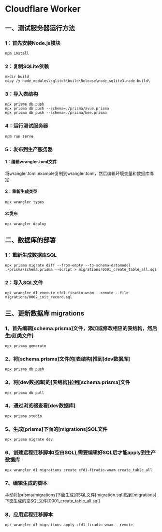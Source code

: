 # Cloudflare Worker


## 一、测试服务器运行方法
### 1：首先安装Node.js模块
```
npm install
```

### 2：复制SQLite依赖
```
mkdir build
copy /y node_modules\sqlite3\build\Release\node_sqlite3.node build\
```

### 3：导入表结构
```
npx prisma db push
npx prisma db push --schema=./prisma/avue.prisma
npx prisma db push --schema=./prisma/bee.prisma
```

### 4：运行测试服务器
```
npm run serve
```

### 5：发布到生产服务器
#### 1：编辑wrangler.toml文件
将wrangler.toml.example复制到wrangler.toml，然后编辑环境变量和数据库绑定

#### 2：重新生成类型
```
npx wrangler types
```

#### 3:发布
```
npx wrangler deploy
```


## 二、数据库的部署

### 1：重新生成数据库SQL
```
npx prisma migrate diff --from-empty --to-schema-datamodel ./prisma/schema.prisma --script > migrations/0001_create_table_all.sql
```

### 2：导入SQL文件
```
npx wrangler d1 execute cfd1-firadio-wnam --remote --file migrations/0002_init_record.sql
```

## 三、更新数据库 migrations

### 1、首先编辑[schema.prisma]文件，添加或修改相应的表结构，然后生成[类文件]
```
npx prisma generate
```

### 2、将[schema.prisma]文件的[表结构]推到[dev数据库]
```
npx prisma db push
```

### 3、将[dev数据库]的[表结构]拉到[schema.prisma]文件
```
npx prisma db pull
```

### 4、通过浏览器查看[dev数据库]
```
npx prisma studio
```

### 5、生成[prisma]下面的[migrations]SQL文件
```
npx prisma migrate dev
```

### 6、创建远程迁移脚本(空白SQL),需要编辑好SQL后才能apply到生产数据库
```
npx wrangler d1 migrations create cfd1-firadio-wnam create_table_all
```

### 7、编辑生成的脚本
手动将[prisma/migrations]下面生成的SQL文件[migration.sql]贴到[migrations]下面生成的空SQL文件[0001_create_table_all.sql]

### 8、应用远程迁移脚本
```
npx wrangler d1 migrations apply cfd1-firadio-wnam --remote
```

